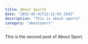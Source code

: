 ```yaml
---
title: About Sport2
date: "2015-05-01T22:12:03.284Z"
description: "This is about sport2"
category: "aboutsport"
---
```


This is the second post of About Sport.
